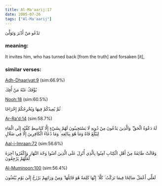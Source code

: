 ```yaml
---
title: Al-Ma'aarij:17
date: 2005-07-26
tags: ["Al-Ma'aarij"]
---
```

تَدْعُو مَنْ أَدْبَرَ وَتَوَلَّىٰ
### meaning: 
It invites him, who has turned back [from the truth] and forsaken [it],
### similar verses: 

[Adh-Dhaariyat:9](/51/9) (sim:66.9%)

يُؤْفَكُ عَنْهُ مَنْ أُفِكَ

[Nooh:18](/71/18) (sim:60.5%)

ثُمَّ يُعِيدُكُمْ فِيهَا وَيُخْرِجُكُمْ إِخْرَاجًا

[Ar-Ra'd:14](/13/14) (sim:58.7%)

لَهُ دَعْوَةُ الْحَقِّ ۖ وَالَّذِينَ يَدْعُونَ مِنْ دُونِهِ لَا يَسْتَجِيبُونَ لَهُمْ بِشَيْءٍ إِلَّا كَبَاسِطِ كَفَّيْهِ إِلَى الْمَاءِ لِيَبْلُغَ فَاهُ وَمَا هُوَ بِبَالِغِهِ ۚ وَمَا دُعَاءُ الْكَافِرِينَ إِلَّا فِي ضَلَالٍ

[Aal-i-Imraan:72](/3/72) (sim:56.6%)

وَقَالَتْ طَائِفَةٌ مِنْ أَهْلِ الْكِتَابِ آمِنُوا بِالَّذِي أُنْزِلَ عَلَى الَّذِينَ آمَنُوا وَجْهَ النَّهَارِ وَاكْفُرُوا آخِرَهُ لَعَلَّهُمْ يَرْجِعُونَ

[Al-Muminoon:100](/23/100) (sim:56.4%)

لَعَلِّي أَعْمَلُ صَالِحًا فِيمَا تَرَكْتُ ۚ كَلَّا ۚ إِنَّهَا كَلِمَةٌ هُوَ قَائِلُهَا ۖ وَمِنْ وَرَائِهِمْ بَرْزَخٌ إِلَىٰ يَوْمِ يُبْعَثُونَ
